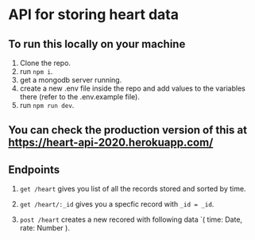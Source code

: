 # API for storing heart data

## To run this locally on your machine
1. Clone the repo.
2. run `npm i`.
3. get a mongodb server running.
4. create a new .env file inside the repo and add values to the variables there (refer to the .env.example file).
5. run `npm run dev`.

## You can check the production version of this at https://heart-api-2020.herokuapp.com/

## Endpoints
1. `get /heart` gives you list of all the records stored and sorted by time.

2. `get /heart/:_id` gives you a specfic record with `_id = _id`.

3. `post /heart` creates a new recored with following data `( time: Date, rate: Number ).
